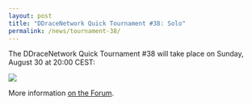 ```yaml
---
layout: post
title: "DDraceNetwork Quick Tournament #38: Solo"
permalink: /news/tournament-38/
---
```

The DDraceNetwork Quick Tournament #38 will take place on Sunday, August 30 at 20:00 CEST:

[<img class="demo" src="/CareForYourTime.png" />](http://forum.ddnet.tw/viewtopic.php?f=21&t=2136)

More information [on the Forum](http://forum.ddnet.tw/viewtopic.php?f=21&t=2136).
